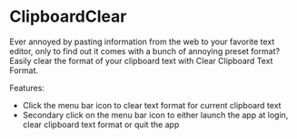 # ClipboardClear

Ever annoyed by pasting information from the web to your favorite text editor, only to find out it comes with a bunch of annoying preset format? Easily clear the format of your clipboard text with Clear Clipboard Text Format.

Features:
- Click the menu bar icon to clear text format for current clipboard text
- Secondary click on the menu bar icon to either launch the app at login, clear clipboard text format or quit the app